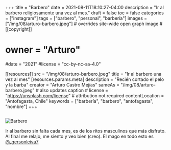 +++
title = "Barbero"
date = 2021-08-11T18:10:27-04:00
description = "Ir al barbero religiosamente una vez al mes."
draft = false
toc = false
categories = ["instagram"]
tags = ["barbero", "personal", "barbería"]
images = ["/img/08/arturo-barbero.jpeg"] # overrides site-wide open graph image
#[[copyright]]
 # owner = "Arturo"
 #date = "2021"
 #license = "cc-by-nc-sa-4.0"

[[resources]]
  src = "/img/08/arturo-barbero.jpeg"
  title = "Ir al barbero una vez al mes"
  [resources.params.meta]
    description = "Recién cortado el pelo y la barba"
    creator = "Arturo Castro Mejías"
    sameAs = "/img/08/arturo-barbero.jpeg" # also updates caption
    # license = "https://unsplash.com/license" # attribution not required
    contentLocation = "Antofagasta, Chile"
    keywords = ["barbería", "barbero", "antofagasta", "hombre"]
+++

<img
  data-sizes="auto"
  data-src="/img/08/arturo-barbero.jpeg"
  data-srcset="/img/08/arturo-barbero.jpeg 1080w"
  class="lazyload"
  description="Ir al barbero religiosamente una vez al mes">


 ![Barbero](/img/08/arturo-barbero.jpeg)

Ir al barbero sin falta cada mes, es de los ritos masculinos que más disfruto. Al final me relajo, me siento y veo bien (creo). El mago en todo esto es <a  target="_blank" rel="external noopener" href="https://www.instagram.com/_gersonleiva7/">@_gersonleiva7</a> 